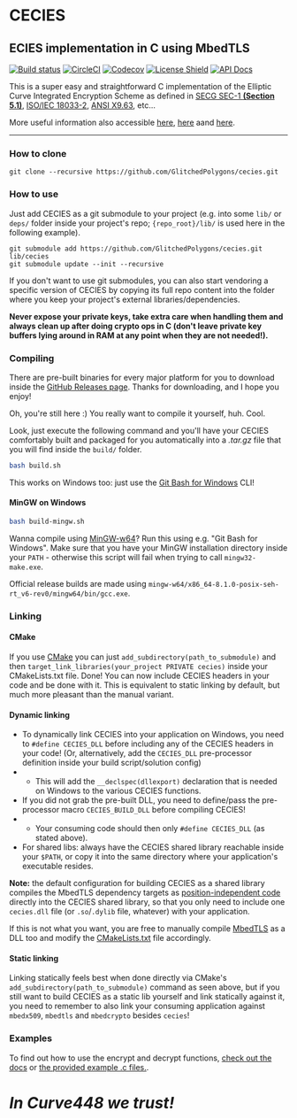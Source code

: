 # CECIES
## ECIES implementation in C using MbedTLS

[![Build status](https://ci.appveyor.com/api/projects/status/l6y23d4ij5ilfvm8?svg=true)](https://ci.appveyor.com/project/GlitchedPolygons/cecies)
[![CircleCI](https://circleci.com/gh/GlitchedPolygons/cecies/tree/master.svg?style=shield)](https://circleci.com/gh/GlitchedPolygons/cecies/tree/master)
[![Codecov](https://codecov.io/gh/GlitchedPolygons/cecies/branch/master/graph/badge.svg)](https://codecov.io/gh/GlitchedPolygons/cecies)
[![License Shield](https://img.shields.io/badge/license-Apache--2.0-orange)](https://github.com/GlitchedPolygons/cecies/blob/master/LICENSE)
[![API Docs](https://img.shields.io/badge/api-docs-informational.svg)](https://glitchedpolygons.github.io/cecies/files.html)

This is a super easy and straightforward C implementation of the Elliptic Curve Integrated Encryption Scheme as defined in [SECG SEC-1 **(Section 5.1)**](http://www.secg.org/sec1-v2.pdf), [ISO/IEC 18033-2](https://www.shoup.net/iso/std4.pdf), [ANSI X9.63](ftp://ftp.iks-jena.de/mitarb/lutz/standards/ansi/X9/x963-7-5-98.pdf), etc...

More useful information also accessible [here](https://asecuritysite.com/encryption/ecc3), [here](https://cryptobook.nakov.com/asymmetric-key-ciphers/ecies-public-key-encryption) aand [here](https://en.wikipedia.org/wiki/Integrated_Encryption_Scheme).

---

### How to clone

`git clone --recursive https://github.com/GlitchedPolygons/cecies.git`

### How to use

Just add CECIES as a git submodule to your project (e.g. into some `lib/` or `deps/` folder inside your project's repo; `{repo_root}/lib/` is used here in the following example).

```
git submodule add https://github.com/GlitchedPolygons/cecies.git lib/cecies
git submodule update --init --recursive
```

If you don't want to use git submodules, you can also start vendoring a specific version of CECIES by copying its full repo content into the folder where you keep your project's external libraries/dependencies.

**Never expose your private keys, take extra care when handling them and always clean up after doing crypto ops in C (don't leave private key buffers lying around in RAM at any point when they are not needed!).**

### Compiling

There are pre-built binaries for every major platform for you to download inside the [GitHub Releases page](https://github.com/GlitchedPolygons/cecies/releases). Thanks for downloading, and I hope you enjoy!

Oh, you're still here :) You really want to compile it yourself, huh. 
Cool. 

Look, just execute the following command and you'll have your CECIES comfortably built and packaged for you automatically into a _.tar.gz_ file that you will find inside the `build/` folder.

```bash
bash build.sh
```
This works on Windows too: just use the [Git Bash for Windows](https://git-scm.com/download/win) CLI!

#### MinGW on Windows

```bash
bash build-mingw.sh
```
Wanna compile using [MinGW-w64](https://sourceforge.net/projects/mingw-w64/files/Toolchains%20targetting%20Win32/Personal%20Builds/mingw-builds/installer/mingw-w64-install.exe)? Run this using e.g. "Git Bash for Windows". Make sure that you have your MinGW installation directory inside your `PATH` - otherwise this script will fail when trying to call `mingw32-make.exe`.

Official release builds are made using `mingw-w64/x86_64-8.1.0-posix-seh-rt_v6-rev0/mingw64/bin/gcc.exe`.

### Linking

#### CMake

If you use [CMake](https://cmake.org) you can just `add_subdirectory(path_to_submodule)` and then `target_link_libraries(your_project PRIVATE cecies)` inside your CMakeLists.txt file. Done! You can now include CECIES headers in your code and be done with it.
This is equivalent to static linking by default, but much more pleasant than the manual variant.

#### Dynamic linking

* To dynamically link CECIES into your application on Windows, you need to `#define CECIES_DLL` before including any of the CECIES headers in your code! (Or, alternatively, add the `CECIES_DLL` pre-processor definition inside your build script/solution config)
* * This will add the `__declspec(dllexport)` declaration that is needed on Windows to the various CECIES functions.
* If you did not grab the pre-built DLL, you need to define/pass the pre-processor macro `CECIES_BUILD_DLL` before compiling CECIES!
* * Your consuming code should then only `#define CECIES_DLL` (as stated above).
* For shared libs: always have the CECIES shared library reachable inside your `$PATH`, or copy it into the same directory where your application's executable resides.

**Note:** the default configuration for building CECIES as a shared library compiles the MbedTLS dependency targets as [position-independent code](https://en.wikipedia.org/wiki/Position-independent_code) directly into the CECIES shared library, so that you only need to include one `cecies.dll` file (or `.so`/`.dylib` file, whatever) with your application.

If this is not what you want, you are free to manually compile [MbedTLS](https://github.com/ARMmbed/mbedtls) as a DLL too and modify the [CMakeLists.txt](https://github.com/GlitchedPolygons/cecies/blob/master/CMakeLists.txt) file accordingly.

#### Static linking

Linking statically feels best when done directly via CMake's `add_subdirectory(path_to_submodule)` command as seen above, but if you still want to build CECIES as a static lib
yourself and link statically against it, you need to remember to also link your consuming application against `mbedx509`, `mbedtls` and `mbedcrypto` besides `cecies`!

### Examples

To find out how to use the encrypt and decrypt functions, [check out the docs](https://glitchedpolygons.github.io/cecies/files.html) or [the provided example .c files.](https://github.com/GlitchedPolygons/cecies/tree/master/examples).

# _In Curve448 we trust!_
